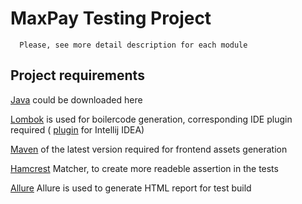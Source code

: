 # MaxPay Testing Project


```
  Please, see more detail description for each module
```

Project requirements
--------------------
[Java](https://www.oracle.com/technetwork/java/javase/downloads/jdk8-downloads-2133151.html) could be downloaded here 

[Lombok](https://projectlombok.org/) is used for boilercode generation, corresponding IDE plugin required ( [plugin](https://plugins.jetbrains.com/plugin/6317) for Intellij IDEA)

[Maven](https://maven.apache.org/download.cgi) of the latest version required for frontend assets generation 

[Hamcrest](http://hamcrest.org/JavaHamcrest/) Matcher, to create more readeble assertion in the tests

[Allure](https://docs.qameta.io/allure/#_installing_a_commandline) Allure is used to generate HTML report for test build

